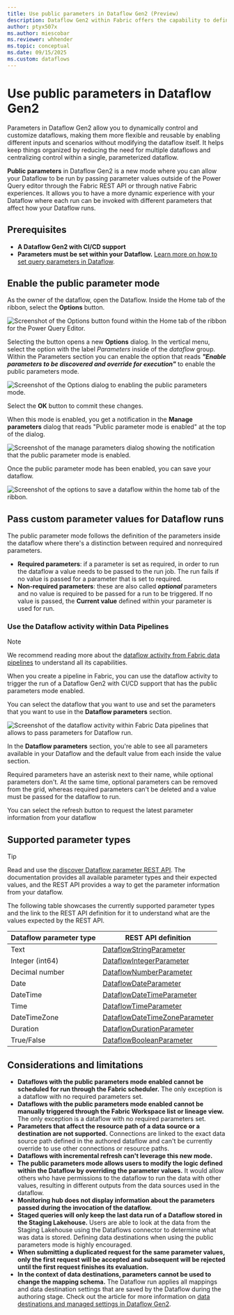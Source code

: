 ```yaml
---
title: Use public parameters in Dataflow Gen2 (Preview)
description: Dataflow Gen2 within Fabric offers the capability to define parameters that can be accessible and override during execution through. The article covers how to apply this new mode, its prerequisites, and limitations.
author: ptyx507x
ms.author: miescobar
ms.reviewer: whhender
ms.topic: conceptual
ms.date: 09/15/2025
ms.custom: dataflows
---
```


# Use public parameters in Dataflow Gen2

Parameters in Dataflow Gen2 allow you to dynamically control and customize dataflows, making them more flexible and reusable by enabling different inputs and scenarios without modifying the dataflow itself. It helps keep things organized by reducing the need for multiple dataflows and centralizing control within a single, parameterized dataflow.

**Public parameters** in Dataflow Gen2 is a new mode where you can allow your Dataflow to be run by passing parameter values outside of the Power Query editor through the Fabric REST API or through native Fabric experiences. It allows you to have a more dynamic experience with your Dataflow where each run can be invoked with different parameters that affect how your Dataflow runs.

## Prerequisites

* **A Dataflow Gen2 with CI/CD support**
* **Parameters must be set within your Dataflow.** [Learn more on how to set query parameters in Dataflow](/power-query/power-query-query-parameters).

## Enable the public parameter mode

As the owner of the dataflow, open the Dataflow. Inside the Home tab of the ribbon, select the **Options** button.

![Screenshot of the Options button found within the Home tab of the ribbon for the Power Query Editor.](media/dataflow-parameters/options-button.png)

Selecting the button opens a new **Options** dialog. In the vertical menu, select the option with the label *Parameters* inside of the *dataflow* group. Within the Parameters section you can enable the option that reads ***"Enable parameters to be discovered and override for execution"*** to enable the public parameters mode.

![Screenshot of the Options dialog to enabling the public parameters mode.](media/dataflow-parameters/enable-public-parameters-mode.png)

Select the **OK** button to commit these changes.

When this mode is enabled, you get a notification in the **Manage parameters** dialog that reads "Public parameter mode is enabled" at the top of the dialog.

![Screenshot of the manage parameters dialog showing the notification that the public parameter mode is enabled.](media/dataflow-parameters/manage-parameters-dialog.png)

Once the public parameter mode has been enabled, you can save your dataflow.

![Screenshot of the options to save a dataflow within the home tab of the ribbon.](media/dataflow-parameters/save-dataflow.png)

## Pass custom parameter values for Dataflow runs

The public parameter mode follows the definition of the parameters inside the dataflow where there's a distinction between required and nonrequired parameters.

* **Required parameters**: if a parameter is set as required, in order to run the dataflow a value needs to be passed to the run job. The run fails if no value is passed for a parameter that is set to required.
* **Non-required parameters**: these are also called ***optional*** parameters and no value is required to be passed for a run to be triggered. If no value is passed, the **Current value** defined within your parameter is used for run.

### Use the Dataflow activity within Data Pipelines

>[!NOTE]
>We recommend reading more about the [dataflow activity from Fabric data pipelines](dataflow-activity.md) to understand all its capabilities. 

When you create a pipeline in Fabric, you can use the dataflow activity to trigger the run of a Dataflow Gen2 with CI/CD support that has the public parameters mode enabled. 

You can select the dataflow that you want to use and set the parameters that you want to use in the **Dataflow parameters** section.

![Screenshot of the dataflow activity within Fabric Data pipelines that allows to pass parameters for Dataflow run.](media/dataflow-parameters/dataflow-activity-pipeline-parameters.png)

In the **Dataflow parameters** section, you're able to see all parameters available in your Dataflow and the default value from each inside the value section.

Required parameters have an asterisk next to their name, while optional parameters don't. At the same time, optional parameters can be removed from the grid, whereas required parameters can't be deleted and a value must be passed for the dataflow to run.

You can select the refresh button to request the latest parameter information from your dataflow 

## Supported parameter types

>[!TIP]
>Read and use the [discover Dataflow parameter REST API](rest/api/fabric/dataflow/items/discover-dataflow-parameters). The documentation provides all available parameter types and their expected values, and the REST API provides a way to get the parameter information from your dataflow.

The following table showcases the currently supported parameter types and the link to the REST API definition for it to understand what are the values expected by the REST API. 

|Dataflow parameter type| REST API definition|
|----|---|
|Text|[DataflowStringParameter](rest/api/fabric/dataflow/items/discover-dataflow-parameters#DataflowStringParameter)|
|Integer (int64)|[DataflowIntegerParameter](rest/api/fabric/dataflow/items/discover-dataflow-parameters#DataflowIntegerParameter)|
|Decimal number|[DataflowNumberParameter](rest/api/fabric/dataflow/items/discover-dataflow-parameters#DataflowNumberParameter)|
|Date|[DataflowDateParameter](rest/api/fabric/dataflow/items/discover-dataflow-parameters#DataflowDateParameter)|
|DateTime|[DataflowDateTimeParameter](rest/api/fabric/dataflow/items/discover-dataflow-parameters#DataflowDateTimeParameter)|
|Time|[DataflowTimeParameter](rest/api/fabric/dataflow/items/discover-dataflow-parameters#DataflowTimeParameter)|
|DateTimeZone|[DataflowDateTimeZoneParameter](rest/api/fabric/dataflow/items/discover-dataflow-parameters#DataflowDateTimeZoneParameter)|
|Duration|[DataflowDurationParameter](rest/api/fabric/dataflow/items/discover-dataflow-parameters#DataflowDurationParameter)|
|True/False|[DataflowBooleanParameter](rest/api/fabric/dataflow/items/discover-dataflow-parameters#dataflowbooleanparameter)|

 
## Considerations and limitations

* **Dataflows with the public parameters mode enabled cannot be scheduled for run through the Fabric scheduler.** The only exception is a dataflow with no required parameters set.
* **Dataflows with the public parameters mode enabled cannot be manually triggered through the Fabric Workspace list or lineage view.** The only exception is a dataflow with no required parameters set.
* **Parameters that affect the resource path of a data source or a destination are not supported.** Connections are linked to the exact data source path defined in the authored dataflow and can't be currently override to use other connections or resource paths.
* **Dataflows with incremental refresh can't leverage this new mode.**
* **The public parameters mode allows users to modify the logic defined within the Dataflow by overriding the parameter values.** It  would allow others who have permissions to the dataflow to run the data with other values, resulting in different outputs from the data sources used in the dataflow.
* **Monitoring hub does not display information about the parameters passed during the invocation of the dataflow.**
* **Staged queries will only keep the last data run of a Dataflow stored in the Staging Lakehouse.** Users are able to look at the data from the Staging Lakehouse using the Dataflows connector to determine what was data is stored. Defining data destinations when using the public parameters mode is highly encouraged.
* **When submitting a duplicated request for the same parameter values, only the first request will be accepted and subsequent will be rejected until the first request finishes its evaluation.**
* **In the context of data destinations, parameters cannot be used to change the mapping schema.** The Dataflow run applies all mappings and data destination settings that are saved by the Dataflow during the authoring stage. Check out the article for more information on [data destinations and managed settings in Dataflow Gen2](dataflow-gen2-data-destinations-and-managed-settings.md).
